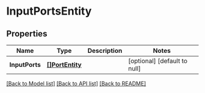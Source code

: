 # InputPortsEntity

## Properties
Name | Type | Description | Notes
------------ | ------------- | ------------- | -------------
**InputPorts** | [**[]PortEntity**](PortEntity.md) |  | [optional] [default to null]

[[Back to Model list]](../pkg/nifi/README.md#documentation-for-models) [[Back to API list]](../pkg/nifi/README.md#documentation-for-api-endpoints) [[Back to README]](../pkg/nifi/README.md)



